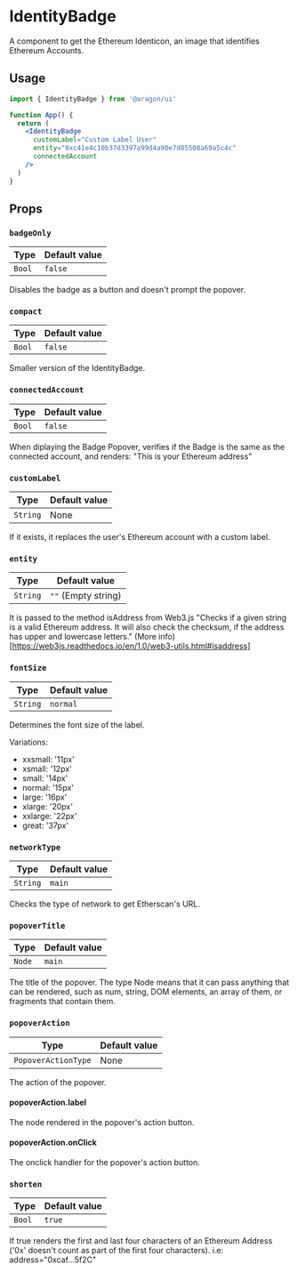 # IdentityBadge

A component to get the Ethereum Identicon, an image that identifies Ethereum Accounts.

## Usage

```jsx
import { IdentityBadge } from '@aragon/ui'

function App() {
  return (
    <IdentityBadge
      customLabel="Custom Label User"
      entity="0xc41e4c10b37d3397a99d4a90e7d85508a69a5c4c"
      connectedAccount
    />
  )
}
```

## Props

### `badgeOnly`

| Type   | Default value |
| ------ | ------------- |
| `Bool` | `false`       |

Disables the badge as a button and doesn't prompt the popover.

### `compact`

| Type   | Default value |
| ------ | ------------- |
| `Bool` | `false`       |

Smaller version of the IdentityBadge.

### `connectedAccount`

| Type   | Default value |
| ------ | ------------- |
| `Bool` | `false`       |

When diplaying the Badge Popover, verifies if the Badge is the same as the connected account, and renders: "This is your Ethereum address"

### `customLabel`

| Type     | Default value |
| -------- | ------------- |
| `String` | None          |

If it exists, it replaces the user's Ethereum account with a custom label.

### `entity`

| Type     | Default value       |
| -------- | ------------------- |
| `String` | `""` (Empty string) |

It is passed to the method isAddress from Web3.js
"Checks if a given string is a valid Ethereum address. It will also check the checksum, if the address has upper and lowercase letters." (More info)[https://web3js.readthedocs.io/en/1.0/web3-utils.html#isaddress]

### `fontSize`

| Type     | Default value |
| -------- | ------------- |
| `String` | `normal`        |

Determines the font size of the label.

Variations:

- xxsmall: '11px'
- xsmall: '12px'
- small: '14px'
- normal: '15px'
- large: '16px'
- xlarge: '20px'
- xxlarge: '22px'
- great: '37px'

### `networkType`

| Type     | Default value |
| -------- | ------------- |
| `String` | `main`        |

Checks the type of network to get Etherscan's URL.

### `popoverTitle`

| Type   | Default value |
| ------ | ------------- |
| `Node` | `main`        |

The title of the popover. The type Node means that it can pass anything that can be rendered, such as num, string, DOM elements, an array of them, or fragments that contain them.

### `popoverAction`

| Type                | Default value |
| ------------------- | ------------- |
| `PopoverActionType` | None          |

The action of the popover.

#### popoverAction.label

The node rendered in the popover's action button.

#### popoverAction.onClick

The onclick handler for the popover's action button.

### `shorten`

| Type   | Default value |
| ------ | ------------- |
| `Bool` | `true`        |

If true renders the first and last four characters of an Ethereum Address ('0x' doesn't count as part of the first four characters). i.e: address="0xcaf…5f2C"
